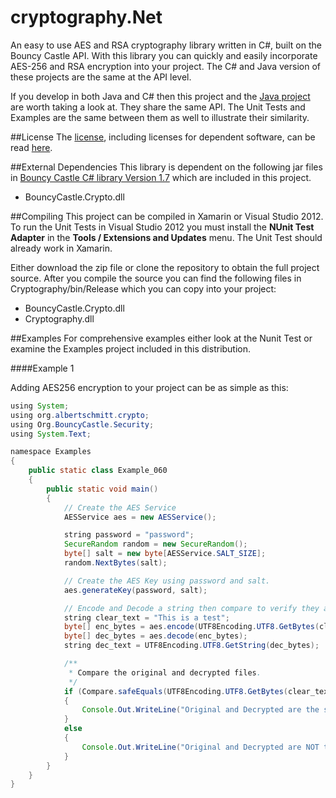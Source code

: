 # cryptography.Net
An easy to use AES and RSA cryptography library written in C#, built on the Bouncy Castle API. With this library you can quickly and easily incorporate AES-256 and RSA encryption into your project. The C# and Java version of these projects are the same at the API level.

If you develop in both Java and C# then this project and the <a href="https://github.com/acschmit/cryptography" target="_blank">Java project</a> are worth taking a look at.  They share the same API.  The Unit Tests and Examples are the same between them as well to illustrate their similarity.

##License
The [license](LICENSE.txt), including licenses for dependent software, can be read [here](LICENSE.txt).

##External Dependencies
This library is dependent on the following jar files in <a href="http://www.bouncycastle.org" target="_blank">Bouncy Castle C# library Version 1.7</a> which are included in this project.

* BouncyCastle.Crypto.dll

##Compiling
This project can be compiled in Xamarin or Visual Studio 2012.  To run the Unit Tests in Visual Studio 2012 you must install the **NUnit Test Adapter** in the **Tools / Extensions and Updates** menu.  The Unit Test should already work in Xamarin.

Either download the zip file or clone the repository to obtain the full project source.  After you compile the source you can find the following files in Cryptography/bin/Release which you can copy into your project:

* BouncyCastle.Crypto.dll
* Cryptography.dll

##Examples
For comprehensive examples either look at the Nunit Test or examine the Examples project included in this distribution.

####Example 1

Adding AES256 encryption to your project can be as simple as this:
```java
using System;
using org.albertschmitt.crypto;
using Org.BouncyCastle.Security;
using System.Text;

namespace Examples
{
	public static class Example_060
	{
		public static void main()
		{
			// Create the AES Service
			AESService aes = new AESService();

			string password = "password";
			SecureRandom random = new SecureRandom();
			byte[] salt = new byte[AESService.SALT_SIZE];
			random.NextBytes(salt);

			// Create the AES Key using password and salt.
			aes.generateKey(password, salt);

			// Encode and Decode a string then compare to verify they are the same.
			string clear_text = "This is a test";
			byte[] enc_bytes = aes.encode(UTF8Encoding.UTF8.GetBytes(clear_text));
			byte[] dec_bytes = aes.decode(enc_bytes);
			string dec_text = UTF8Encoding.UTF8.GetString(dec_bytes);

			/**
			 * Compare the original and decrypted files.
			 */
			if (Compare.safeEquals(UTF8Encoding.UTF8.GetBytes(clear_text), UTF8Encoding.UTF8.GetBytes(dec_text)))
			{
				Console.Out.WriteLine("Original and Decrypted are the same!");
			}
			else
			{
				Console.Out.WriteLine("Original and Decrypted are NOT the same!");
			}
		}
	}
}
```
